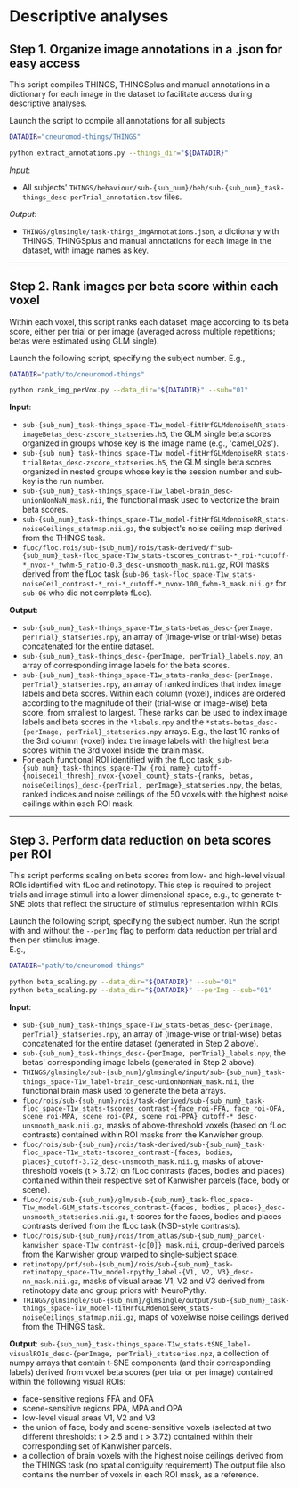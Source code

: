 
Descriptive analyses
================================

## Step 1. Organize image annotations in a .json for easy access

This script compiles THINGS, THINGSplus and manual annotations in a dictionary
for each image in the dataset to facilitate access during descriptive analyses.

Launch the script to compile all annotations for all subjects
```bash
DATADIR="cneuromod-things/THINGS"

python extract_annotations.py --things_dir="${DATADIR}"
```

*Input*:

- All subjects' ``THINGS/behaviour/sub-{sub_num}/beh/sub-{sub_num}_task-things_desc-perTrial_annotation.tsv`` files.

*Output*:

- ``THINGS/glmsingle/task-things_imgAnnotations.json``, a dictionary with THINGS, THINGSplus and manual annotations for each image in the dataset, with image names as key.

------------------

## Step 2. Rank images per beta score within each voxel

Within each voxel, this script ranks each dataset image according to its beta score, either per trial or per image (averaged across multiple repetitions; betas were estimated using GLM single).

Launch the following script, specifying the subject number. E.g.,
```bash
DATADIR="path/to/cneuromod-things"

python rank_img_perVox.py --data_dir="${DATADIR}" --sub="01"
```

**Input**:
- ``sub-{sub_num}_task-things_space-T1w_model-fitHrfGLMdenoiseRR_stats-imageBetas_desc-zscore_statseries.h5``, the GLM single beta scores organized in groups whose key is the image name (e.g., 'camel_02s').
- ``sub-{sub_num}_task-things_space-T1w_model-fitHrfGLMdenoiseRR_stats-trialBetas_desc-zscore_statseries.h5``, the GLM single beta scores organized in nested groups whose key is the session number and sub-key is the run number.
- ``sub-{sub_num}_task-things_space-T1w_label-brain_desc-unionNonNaN_mask.nii``, the functional mask used to vectorize the brain beta scores.
- ``sub-{sub_num}_task-things_space-T1w_model-fitHrfGLMdenoiseRR_stats-noiseCeilings_statmap.nii.gz``, the subject's noise ceiling map derived from the THINGS task.
- ``fLoc/floc.rois/sub-{sub_num}/rois/task-derived/f"sub-{sub_num}_task-floc_space-T1w_stats-tscores_contrast-*_roi-*cutoff-*_nvox-*_fwhm-5_ratio-0.3_desc-unsmooth_mask.nii.gz``, ROI masks derived from the fLoc task (``sub-06_task-floc_space-T1w_stats-noiseCeil_contrast-*_roi-*_cutoff-*_nvox-100_fwhm-3_mask.nii.gz`` for ``sub-06`` who did not complete fLoc).


**Output**:
- ``sub-{sub_num}_task-things_space-T1w_stats-betas_desc-{perImage, perTrial}_statseries.npy``, an array of (image-wise or trial-wise) betas concatenated for the entire dataset.
- ``sub-{sub_num}_task-things_desc-{perImage, perTrial}_labels.npy``, an array of corresponding image labels for the beta scores.
- ``sub-{sub_num}_task-things_space-T1w_stats-ranks_desc-{perImage, perTrial}_statseries.npy``, an array of ranked indices that index image labels and beta scores. Within each column (voxel), indices are ordered according to the magnitude of their (trial-wise or image-wise) beta score, from smallest to largest. These ranks can be used to index image labels and beta scores in the ``*labels.npy`` and the ``*stats-betas_desc-{perImage, perTrial}_statseries.npy`` arrays. E.g., the last 10 ranks of the 3rd column (voxel) index the image labels with the highest beta scores within the 3rd voxel inside the brain mask.
- For each functional ROI identified with the fLoc task: ``sub-{sub_num}_task-things_space-T1w_{roi_name}_cutoff-{noiseceil_thresh}_nvox-{voxel_count}_stats-{ranks, betas, noiseCeilings}_desc-{perTrial, perImage}_statseries.npy``, the betas, ranked indices and noise ceilings of the 50 voxels with the highest noise ceilings within each ROI mask.


------------------

## Step 3. Perform data reduction on beta scores per ROI

This script performs scaling on beta scores from low- and high-level visual ROIs identified with fLoc and retinotopy. This step is required to project trials and image stimuli into a lower dimensional space, e.g., to generate t-SNE plots that reflect the structure of stimulus representation within ROIs.

Launch the following script, specifying the subject number. Run the script with and without the ``--perImg`` flag to perform data reduction per trial and then per stimulus image. \
E.g.,
```bash
DATADIR="path/to/cneuromod-things"

python beta_scaling.py --data_dir="${DATADIR}" --sub="01"
python beta_scaling.py --data_dir="${DATADIR}" --perImg --sub="01"
```

**Input**:
- ``sub-{sub_num}_task-things_space-T1w_stats-betas_desc-{perImage, perTrial}_statseries.npy``, an array of (image-wise or trial-wise) betas concatenated for the entire dataset (generated in Step 2 above).
- ``sub-{sub_num}_task-things_desc-{perImage, perTrial}_labels.npy``, the betas' corresponding image labels (generated in Step 2 above).
- ``THINGS/glmsingle/sub-{sub_num}/glmsingle/input/sub-{sub_num}_task-things_space-T1w_label-brain_desc-unionNonNaN_mask.nii``, the functional brain mask used to generate the beta arrays.
- ``fLoc/rois/sub-{sub_num}/rois/task-derived/sub-{sub_num}_task-floc_space-T1w_stats-tscores_contrast-{face_roi-FFA, face_roi-OFA, scene_roi-MPA, scene_roi-OPA, scene_roi-PPA}_cutoff-*_desc-unsmooth_mask.nii.gz``, masks of above-threshold voxels (based on fLoc contrasts) contained within ROI masks from the Kanwisher group.
- ``fLoc/rois/sub-{sub_num}/rois/task-derived/sub-{sub_num}_task-floc_space-T1w_stats-tscores_contrast-{faces, bodies, places}_cutoff-3.72_desc-unsmooth_mask.nii.g``, masks of above-threshold voxels (t > 3.72) on fLoc contrasts (faces, bodies and places) contained within their respective set of Kanwisher parcels (face, body or scene).
- ``fLoc/rois/sub-{sub_num}/glm/sub-{sub_num}_task-floc_space-T1w_model-GLM_stats-tscores_contrast-{faces, bodies, places}_desc-unsmooth_statseries.nii.gz``, t-scores for the faces, bodies and places contrasts derived from the fLoc task (NSD-style contrasts).
- ``fLoc/rois/sub-{sub_num}/rois/from_atlas/sub-{sub_num}_parcel-kanwisher_space-T1w_contrast-{c[0]}_mask.nii``, group-derived parcels from the Kanwisher group warped to single-subject space.
- ``retinotopy/prf/sub-{sub_num}/rois/sub-{sub_num}_task-retinotopy_space-T1w_model-npythy_label-{V1, V2, V3}_desc-nn_mask.nii.gz``, masks of visual areas V1, V2 and V3 derived from retinotopy data and group priors with NeuroPythy.
- ``THINGS/glmsingle/sub-{sub_num}/glmsingle/output/sub-{sub_num}_task-things_space-T1w_model-fitHrfGLMdenoiseRR_stats-noiseCeilings_statmap.nii.gz``, maps of voxelwise noise ceilings derived from the THINGS task.


**Output**:
``sub-{sub_num}_task-things_space-T1w_stats-tSNE_label-visualROIs_desc-{perImage, perTrial}_statseries.npz``, a collection of numpy arrays that contain t-SNE components (and their corresponding labels) derived from voxel beta scores (per trial or per image) contained within the following visual ROIs:
- face-sensitive regions FFA and OFA
- scene-sensitive regions PPA, MPA and OPA
- low-level visual areas V1, V2 and V3
- the union of face, body and scene-sensitive voxels (selected at two different thresholds: t > 2.5 and t > 3.72) contained within their corresponding set of Kanwisher parcels.
- a collection of brain voxels with the highest noise ceilings derived from the THINGS task (no spatial contiguity requirement)
The output file also contains the number of voxels in each ROI mask, as a reference. 
